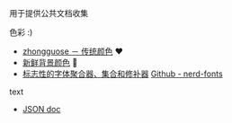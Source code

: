 用于提供公共文档收集

色彩 :)

- [zhongguose － 传统颜色](zhongguose.com) ❤️
- [新鲜背景颜色](https://webgradients.com) 🔫
- [标志性的字体聚合器、集合和修补器](https://www.nerdfonts.com/) [Github - nerd-fonts]

[Github - nerd-fonts]: https://github.com/ryanoasis/nerd-fonts

text

- [JSON doc](https://www.json.org/json-zh.html)
